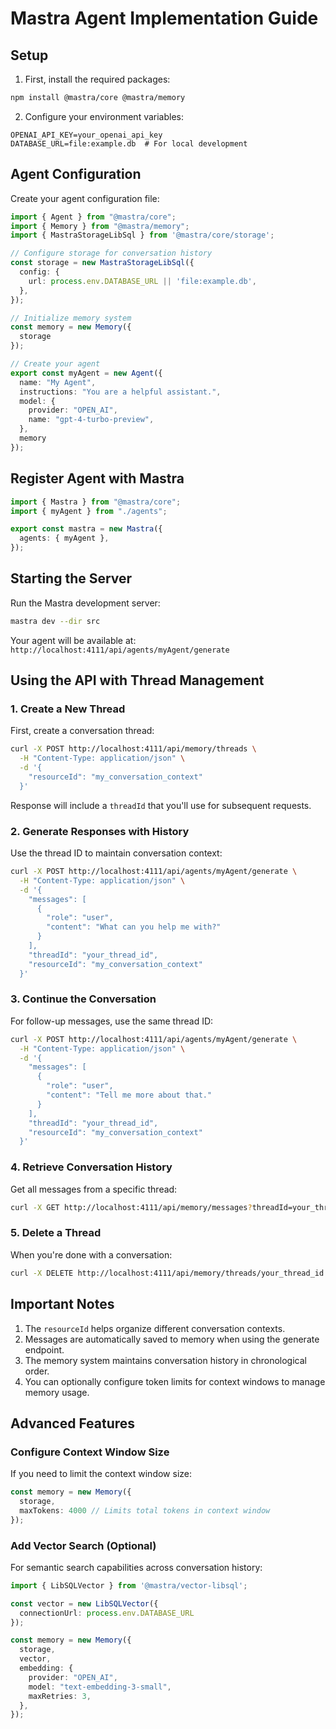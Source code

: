 # Mastra Agent Implementation Guide

## Setup

1. First, install the required packages:

```bash
npm install @mastra/core @mastra/memory
```

2. Configure your environment variables:

```env
OPENAI_API_KEY=your_openai_api_key
DATABASE_URL=file:example.db  # For local development
```

## Agent Configuration

Create your agent configuration file:

```typescript:src/mastra/agents/index.ts
import { Agent } from "@mastra/core";
import { Memory } from "@mastra/memory";
import { MastraStorageLibSql } from '@mastra/core/storage';

// Configure storage for conversation history
const storage = new MastraStorageLibSql({
  config: {
    url: process.env.DATABASE_URL || 'file:example.db',
  },
});

// Initialize memory system
const memory = new Memory({
  storage
});

// Create your agent
export const myAgent = new Agent({
  name: "My Agent",
  instructions: "You are a helpful assistant.",
  model: {
    provider: "OPEN_AI",
    name: "gpt-4-turbo-preview",
  },
  memory
});
```

## Register Agent with Mastra

```typescript:src/mastra/index.ts
import { Mastra } from "@mastra/core";
import { myAgent } from "./agents";

export const mastra = new Mastra({
  agents: { myAgent },
});
```

## Starting the Server

Run the Mastra development server:

```bash
mastra dev --dir src
```

Your agent will be available at: `http://localhost:4111/api/agents/myAgent/generate`

## Using the API with Thread Management

### 1. Create a New Thread

First, create a conversation thread:

```bash
curl -X POST http://localhost:4111/api/memory/threads \
  -H "Content-Type: application/json" \
  -d '{
    "resourceId": "my_conversation_context"
  }'
```

Response will include a `threadId` that you'll use for subsequent requests.

### 2. Generate Responses with History

Use the thread ID to maintain conversation context:

```bash
curl -X POST http://localhost:4111/api/agents/myAgent/generate \
  -H "Content-Type: application/json" \
  -d '{
    "messages": [
      {
        "role": "user",
        "content": "What can you help me with?"
      }
    ],
    "threadId": "your_thread_id",
    "resourceId": "my_conversation_context"
  }'
```

### 3. Continue the Conversation

For follow-up messages, use the same thread ID:

```bash
curl -X POST http://localhost:4111/api/agents/myAgent/generate \
  -H "Content-Type: application/json" \
  -d '{
    "messages": [
      {
        "role": "user",
        "content": "Tell me more about that."
      }
    ],
    "threadId": "your_thread_id",
    "resourceId": "my_conversation_context"
  }'
```

### 4. Retrieve Conversation History

Get all messages from a specific thread:

```bash
curl -X GET http://localhost:4111/api/memory/messages?threadId=your_thread_id
```

### 5. Delete a Thread

When you're done with a conversation:

```bash
curl -X DELETE http://localhost:4111/api/memory/threads/your_thread_id
```

## Important Notes

1. The `resourceId` helps organize different conversation contexts.
2. Messages are automatically saved to memory when using the generate endpoint.
3. The memory system maintains conversation history in chronological order.
4. You can optionally configure token limits for context windows to manage memory usage.

## Advanced Features

### Configure Context Window Size

If you need to limit the context window size:

```typescript
const memory = new Memory({
  storage,
  maxTokens: 4000 // Limits total tokens in context window
});
```

### Add Vector Search (Optional)

For semantic search capabilities across conversation history:

```typescript
import { LibSQLVector } from '@mastra/vector-libsql';

const vector = new LibSQLVector({
  connectionUrl: process.env.DATABASE_URL
});

const memory = new Memory({
  storage,
  vector,
  embedding: {
    provider: "OPEN_AI",
    model: "text-embedding-3-small",
    maxRetries: 3,
  },
});
``` 